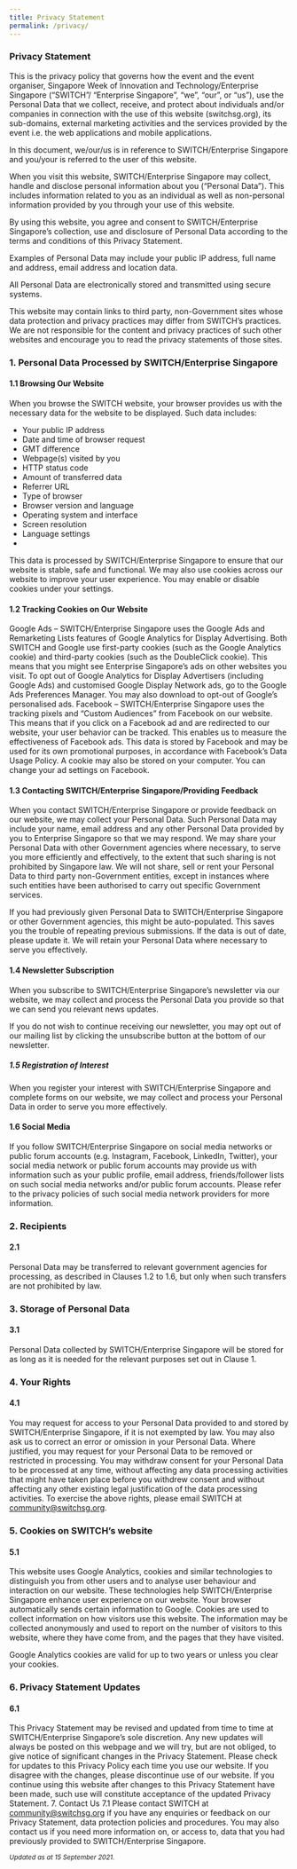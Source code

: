 ```yaml
---
title: Privacy Statement
permalink: /privacy/
---
```

### Privacy Statement 
This is the privacy policy that governs how the event and the event organiser, Singapore Week of Innovation and Technology/Enterprise Singapore (“SWITCH”/ “Enterprise Singapore”, “we”, “our”, or “us”), use the Personal Data that we collect, receive, and protect about individuals and/or companies in connection with the use of this website (switchsg.org), its sub-domains, external marketing activities and the services provided by the event i.e. the web applications and mobile applications. 

In this document, we/our/us is in reference to SWITCH/Enterprise Singapore and you/your is referred to the user of this website. 

When you visit this website, SWITCH/Enterprise Singapore may collect, handle and disclose personal information about you (“Personal Data”). This includes information related to you as an individual  as well as non-personal information provided by you through your use of this website.

By using this website, you agree and consent to SWITCH/Enterprise Singapore’s collection, use and disclosure of Personal Data according to the terms and conditions of this Privacy Statement. 

Examples of Personal Data may include your public IP address, full name and address, email address and location data.

All Personal Data are electronically stored and transmitted using secure systems.

This website may contain links to third party, non-Government sites whose data protection and privacy practices may differ from SWITCH’s practices. We are not responsible for the content and privacy practices of such other websites and encourage you to read the privacy statements of those sites.

### 1.	Personal Data Processed by SWITCH/Enterprise Singapore 
#### 1.1 Browsing Our Website
When you browse the SWITCH website, your browser provides us with the necessary data for the website to be displayed. Such data includes:

* Your public IP address
* Date and time of browser request
* GMT difference
* Webpage(s) visited by you
* HTTP status code
* Amount of transferred data
* Referrer URL
* Type of browser
* Browser version and language
* Operating system and interface
* Screen resolution
* Language settings 
* 
This data is processed by SWITCH/Enterprise Singapore to ensure that our website is stable, safe and functional. We may also use cookies across our website to improve your user experience. You may enable or disable cookies under your settings.

#### 1.2 Tracking Cookies on Our Website
Google Ads – SWITCH/Enterprise Singapore uses the Google Ads and Remarketing Lists features of Google Analytics for Display Advertising. Both SWITCH and Google use first-party cookies (such as the Google Analytics cookie) and third-party cookies (such as the DoubleClick cookie). This means that you might see Enterprise Singapore’s ads on other websites you visit.
To opt out of Google Analytics for Display Advertisers (including Google Ads) and customised Google Display Network ads, go to the Google Ads Preferences Manager. You may also download to opt-out of Google’s personalised ads. 
Facebook – SWITCH/Enterprise Singapore uses the tracking pixels and “Custom Audiences” from Facebook on our website. This means that if you click on a Facebook ad and are redirected to our website, your user behavior can be tracked. This enables us to measure the effectiveness of Facebook ads. This data is stored by Facebook and may be used for its own promotional purposes, in accordance with Facebook’s Data Usage Policy. A cookie may also be stored on your computer. You can change your ad settings on Facebook. 

#### 1.3 Contacting SWITCH/Enterprise Singapore/Providing Feedback
When you contact SWITCH/Enterprise Singapore or provide feedback on our website, we may collect your Personal Data. Such Personal Data may include your name, email address and any other Personal Data provided by you to Enterprise Singapore so that we may respond. We may share your Personal Data with other Government agencies where necessary, to serve you more efficiently and effectively, to the extent that such sharing is not prohibited by Singapore law. We will not share, sell or rent your Personal Data to third party non-Government entities, except in instances where such entities have been authorised to carry out specific Government services.

If you had previously given Personal Data to SWITCH/Enterprise Singapore or other Government agencies, this might be auto-populated. This saves you the trouble of repeating previous submissions. If the data is out of date, please update it. We will retain your Personal Data where necessary to serve you effectively.

#### 1.4 Newsletter Subscription
When you subscribe to SWITCH/Enterprise Singapore’s newsletter via our website, we may collect and process the Personal Data you provide so that we can send you relevant news updates.

If you do not wish to continue receiving our newsletter, you may opt out of our mailing list by clicking the unsubscribe button at the bottom of our newsletter.

##### 1.5 Registration of Interest
When you register your interest with SWITCH/Enterprise Singapore and complete forms on our website, we may collect and process your Personal Data in order to serve you more effectively.

#### 1.6 Social Media
If you follow SWITCH/Enterprise Singapore on social media networks or public forum accounts (e.g. Instagram, Facebook, LinkedIn, Twitter), your social media network or public forum accounts may provide us with information such as your public profile, email address, friends/follower lists on such social media networks and/or public forum accounts. Please refer to the privacy policies of such social media network providers for more information.

### 2.	Recipients
#### 2.1
Personal Data may be transferred to relevant government agencies for processing, as described in Clauses 1.2 to 1.6, but only when such transfers are not prohibited by law. 

### 3.	Storage of Personal Data
#### 3.1
Personal Data collected by SWITCH/Enterprise Singapore will be stored for as long as it is needed for the relevant purposes set out in Clause 1.  

### 4.	Your Rights
#### 4.1
You may request for access to your Personal Data provided to and stored by SWITCH/Enterprise Singapore, if it is not exempted by law. You may also ask us to correct an error or omission in your Personal Data. Where justified, you may request for your Personal Data to be removed or restricted in processing. You may withdraw consent for your Personal Data to be processed at any time, without affecting any data processing activities that might have taken place before you withdrew consent and without affecting any other existing legal justification of the data processing activities. To exercise the above rights, please email SWITCH at community@switchsg.org.

### 5.	Cookies on SWITCH’s website
#### 5.1
This website uses Google Analytics, cookies and similar technologies to distinguish you from other users and to analyse user behaviour and interaction on our website. These technologies help SWITCH/Enterprise Singapore enhance user experience on our website.
Your browser automatically sends certain information to Google. Cookies are used to collect information on how visitors use this website. The information may be collected anonymously and used to report on the number of visitors to this website, where they have come from, and the pages that they have visited. 

Google Analytics cookies are valid for up to two years or unless you clear your cookies.

### 6.	Privacy Statement Updates
#### 6.1
This Privacy Statement may be revised and updated from time to time at SWITCH/Enterprise Singapore’s sole discretion. Any new updates will always be posted on this webpage and we will try, but are not obliged, to give notice of significant changes in the Privacy Statement. Please check for updates to this Privacy Policy each time you use our website. If you disagree with the changes, please discontinue use of our website. If you continue using this website after changes to this Privacy Statement have been made, such use will constitute acceptance of the updated Privacy Statement. 
7.	Contact Us
7.1	Please contact SWITCH at community@switchsg.org if you have any enquiries or feedback on our Privacy Statement, data protection policies and procedures. You may also contact us if you need more information on, or access to, data that you had previously provided to SWITCH/Enterprise Singapore.
 
<sub>*Updated as at 15 September 2021.*</sub>

